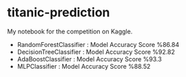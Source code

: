 # titanic-prediction

My notebook for the competition on Kaggle.

* RandomForestClassifier : Model Accuracy Score %86.84
* DecisionTreeClassifier : Model Accuracy Score  %92.82
* AdaBoostClassifier : Model Accuracy Score  %93.3
* MLPClassifier : Model Accuracy Score  %88.52

